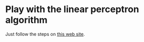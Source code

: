 # Play with the linear perceptron algorithm
Just follow the steps on [this web site](https://github.com/lexfridman/deepcars/blob/master/1_python_perceptron.ipynb).
